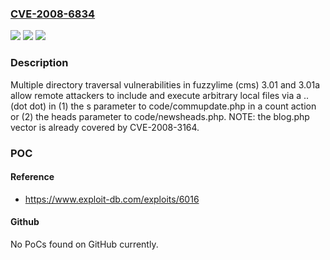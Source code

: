 ### [CVE-2008-6834](https://cve.mitre.org/cgi-bin/cvename.cgi?name=CVE-2008-6834)
![](https://img.shields.io/static/v1?label=Product&message=n%2Fa&color=blue)
![](https://img.shields.io/static/v1?label=Version&message=n%2Fa&color=blue)
![](https://img.shields.io/static/v1?label=Vulnerability&message=n%2Fa&color=brighgreen)

### Description

Multiple directory traversal vulnerabilities in fuzzylime (cms) 3.01 and 3.01a allow remote attackers to include and execute arbitrary local files via a .. (dot dot) in (1) the s parameter to code/commupdate.php in a count action or (2) the heads parameter to code/newsheads.php.  NOTE: the blog.php vector is already covered by CVE-2008-3164.

### POC

#### Reference
- https://www.exploit-db.com/exploits/6016

#### Github
No PoCs found on GitHub currently.

